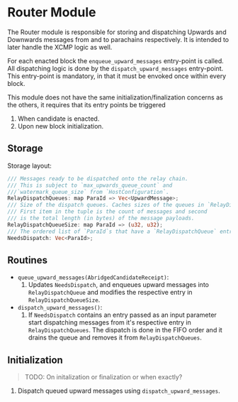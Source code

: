 # Router Module

The Router module is responsible for storing and dispatching Upwards and Downwards messages from and to parachains respectively. It is intended to later handle the XCMP logic as well.

For each enacted block the `enqueue_upward_messages` entry-point is called. All dispatching logic is done by the `dispatch_upward_messages` entry-point. This entry-point is mandatory, in that it must be envoked once within every block.

This module does not have the same initialization/finalization concerns as the others, it requires that its entry points be triggered
  1. When candidate is enacted.
  1. Upon new block initialization.

## Storage

Storage layout:

```rust
/// Messages ready to be dispatched onto the relay chain.
/// This is subject to `max_upwards_queue_count` and
///`watermark_queue_size` from `HostConfiguration`.
RelayDispatchQueues: map ParaId => Vec<UpwardMessage>;
/// Size of the dispatch queues. Caches sizes of the queues in `RelayDispatchQueue`.
/// First item in the tuple is the count of messages and second
/// is the total length (in bytes) of the message payloads.
RelayDispatchQueueSize: map ParaId => (u32, u32);
/// The ordered list of `ParaId`s that have a `RelayDispatchQueue` entry.
NeedsDispatch: Vec<ParaId>;
```

## Routines

* `queue_upward_messages(AbridgedCandidateReceipt)`:
  1. Updates `NeedsDispatch`, and enqueues upward messages into `RelayDispatchQueue` and modifies the respective entry in `RelayDispatchQueueSize`.
* `dispatch_upward_messages()`:
  1. If `NeedsDispatch` contains an entry passed as an input parameter start dispatching messages from it's respective entry in `RelayDispatchQueues`. The dispatch is done in the FIFO order and it drains the queue and removes it from `RelayDispatchQueues`.

## Initialization

  > TODO: On initalization or finalization or when exactly?
  1. Dispatch queued upward messages using `dispatch_upward_messages`.
